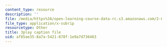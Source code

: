 ```yaml
---
content_type: resource
description: ''
file: /media/https%3A/open-learning-course-data-rc.s3.amazonaws.com/2-003sc-engineering-dynamics-fall-2011/af85ae358a7a5421878f1e9a7d736463_Fo-Y6kEMURk.vtt
file_type: application/x-subrip
resourcetype: Other
title: 3play caption file
uid: af85ae35-8a7a-5421-878f-1e9a7d736463
---
```

